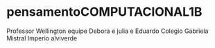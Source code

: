 # pensamentoCOMPUTACIONAL1B
Professor Wellington 
equipe Debora e julia e Eduardo
Colegio Gabriela Mistral
Imperio alviverde 
